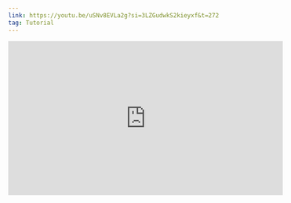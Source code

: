 ```yaml
---
link: https://youtu.be/uSNv8EVLa2g?si=3LZGudwkS2kieyxf&t=272
tag: Tutorial
---
```

<iframe width="560" height="315" src="https://www.youtube.com/embed/uSNv8EVLa2g?si=V3nUciuDhFDcSJN2&amp;start=272" title="YouTube video player" frameborder="0" allow="accelerometer; autoplay; clipboard-write; encrypted-media; gyroscope; picture-in-picture; web-share" referrerpolicy="strict-origin-when-cross-origin" allowfullscreen></iframe>
